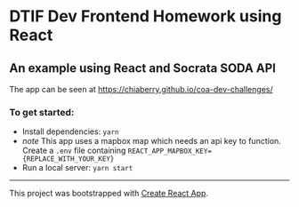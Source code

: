 # DTIF Dev Frontend Homework using React
## An example using React and Socrata SODA API

The app can be seen at https://chiaberry.github.io/coa-dev-challenges/

### To get started:

- Install dependencies: `yarn`
- *note* This app uses a mapbox map which needs an api key to function. Create a `.env` file containing `REACT_APP_MAPBOX_KEY={REPLACE_WITH_YOUR_KEY}`
- Run a local server: `yarn start`


---

This project was bootstrapped with [Create React App](https://github.com/facebookincubator/create-react-app).
